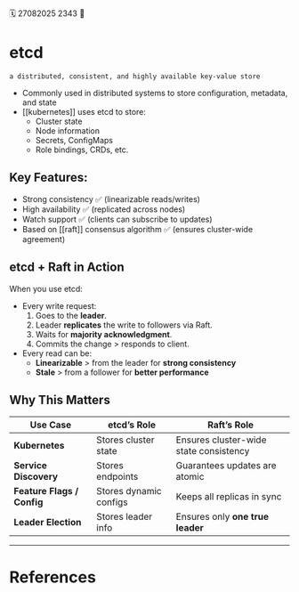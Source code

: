 🗓️ 27082025 2343
📎

# etcd

```ad-abstract
a distributed, consistent, and highly available key-value store
```

- Commonly used in distributed systems to store configuration, metadata, and state
- [[kubernetes]] uses etcd to store:
	- Cluster state
	- Node information
	- Secrets, ConfigMaps
	- Role bindings, CRDs, etc.

## Key Features:
- Strong consistency ✅ (linearizable reads/writes)
- High availability ✅ (replicated across nodes)
- Watch support ✅ (clients can subscribe to updates)
- Based on [[raft]] consensus algorithm ✅ (ensures cluster-wide agreement)


## etcd + Raft in Action
When you use etcd:
- Every write request:
    1. Goes to the **leader**.
    2. Leader **replicates** the write to followers via Raft.
    3. Waits for **majority acknowledgment**.
    4. Commits the change > responds to client.
- Every read can be:
    - **Linearizable** > from the leader for **strong consistency**
    - **Stale** > from a follower for **better performance**


## Why This Matters

| Use Case                   | etcd’s Role            | Raft’s Role                            |
| -------------------------- | ---------------------- | -------------------------------------- |
| **Kubernetes**             | Stores cluster state   | Ensures cluster-wide state consistency |
| **Service Discovery**      | Stores endpoints       | Guarantees updates are atomic          |
| **Feature Flags / Config** | Stores dynamic configs | Keeps all replicas in sync             |
| **Leader Election**        | Stores leader info     | Ensures only **one true leader**       |


---
# References
